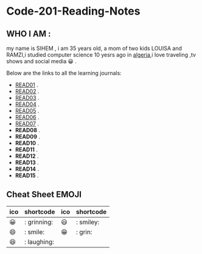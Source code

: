 # Code-201-Reading-Notes

## WHO I AM  :
my name is SIHEM , i am 35 years old, a mom of two kids LOUISA and RAMZI,i studied computer science 10 yesrs ago in [algeria](https://en.wikipedia.org/wiki/Algeria),i love traveling ,tv shows and social media  :grinning: .

Below are the links to all the learning journals:

* [READ01](https://sisidjidji.github.io/class-01/) .
* [READ02](https://github.com/sisidjidji/Code-201-Reading-Notes/blob/master/README2.md) .
* [READ03](https://github.com/sisidjidji/Code-201-Reading-Notes/blob/master/README3.md) .
* [READ04](https://github.com/sisidjidji/Code-201-Reading-Notes/blob/master/README4.md) .
* [READ05](https://github.com/sisidjidji/Code-201-Reading-Notes/blob/master/README5.md) . 
* [READ06](https://github.com/sisidjidji/Code-201-Reading-Notes/blob/master/README6.MD) .
* [READ07](https://github.com/sisidjidji/Code-201-Reading-Notes/blob/master/README7.MD) .
* **READ08** .
* **READ09** .
* **READ10** .
* **READ11** .
* **READ12** .
* **READ13** .
* **READ14** .
* **READ15** .


## Cheat Sheet EMOJI

|ico |	shortcode|	ico	|shortcode|	
|--- |     ----- |  --- |  ------|
|😀	|  : grinning:|	😃 |: smiley:|	
|😄	|     : smile:|   😁|: grin:	|
|😆	|  : laughing:|

